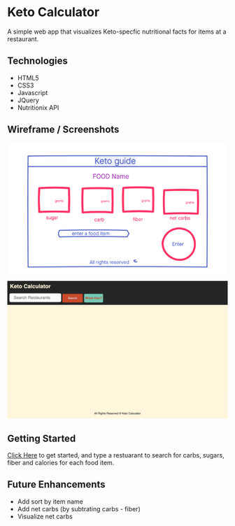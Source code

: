 # Keto Calculator

A simple web app that visualizes Keto-specfic nutritional facts for items at a restaurant.

## Technologies
- HTML5
- CSS3
- Javascript
- JQuery
- Nutritionix API

## Wireframe / Screenshots
![wireframe](Imgs/wireframe.png)
![screenshot](Imgs/Screenshot.png)

## Getting Started
[Click Here](https://teamhexx.github.io/Keto-Calculator/) to get started, and type a restuarant to search for carbs, sugars, fiber and calories for each food item.


## Future Enhancements
- Add sort by item name
- Add net carbs (by subtrating carbs - fiber)
- Visualize net carbs
